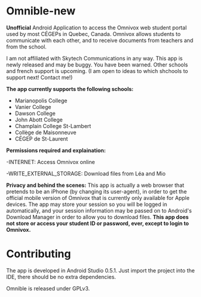 Omnible-new
===========

<b>Unofficial</b> Android Application to access the Omnivox web student portal used by most CÉGEPs in Quebec, Canada. Omnivox allows students to communicate with each other, and to receive documents from teachers and from the school.

I am not affiliated with Skytech Communications in any way. This app is newly released and may be buggy. You have been warned. Other schools and french support is upcoming. (I am open to ideas to which shchools to support next! Contact me!)

<b>The app currently supports the following schools:</b>
- Marianopolis College
- Vanier College
- Dawson College
- John Abott College
- Champlain College St-Lambert
- Collège de Maisonneuve
- CÉGEP de St-Laurent

<b>Permissions required and explaination:</b>

-INTERNET: Access Omnivox online

-WRITE_EXTERNAL_STORAGE: Download files from Léa and Mio

<b>Privacy and behind the scenes:</b>
This app is actually a web browser that pretends to be an iPhone (by changing its user-agent), in order to get the official mobile version of Omnivox that is currently only available for Apple devices. The app may store your session so you will be logged in automatically, and your session information may be passed on to Android's Download Manager in order to allow you to download files.
<b>This app does not store or access your student ID or password, ever, except to login to Omnivox.</b>

Contributing
===========

The app is developed in Android Studio 0.5.1. Just import the project into the IDE, there should be no extra dependencies.

Omnible is released under GPLv3.
